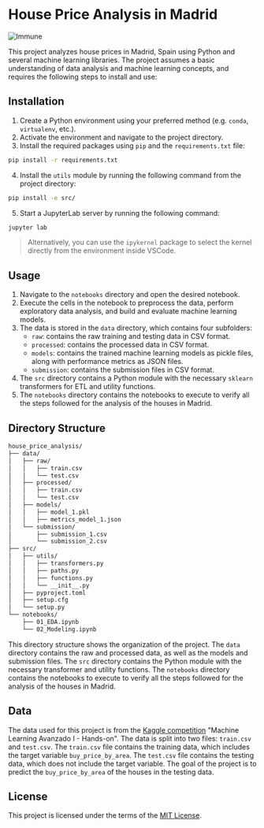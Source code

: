 # House Price Analysis in Madrid

![Immune](https://i.imgur.com/0TSSaqL.png)

This project analyzes house prices in Madrid, Spain using Python and several machine learning libraries. The project assumes a basic understanding of data analysis and machine learning concepts, and requires the following steps to install and use:

## Installation

1. Create a Python environment using your preferred method (e.g. `conda`, `virtualenv`, etc.).
2. Activate the environment and navigate to the project directory.
3. Install the required packages using `pip` and the `requirements.txt` file:

```bash
pip install -r requirements.txt
```

4. Install the `utils` module by running the following command from the project directory:

```bash
pip install -e src/
```

5. Start a JupyterLab server by running the following command:

```bash
jupyter lab
```

> Alternatively, you can use the `ipykernel` package to select the kernel directly from the environment inside VSCode.

## Usage

1. Navigate to the `notebooks` directory and open the desired notebook.
2. Execute the cells in the notebook to preprocess the data, perform exploratory data analysis, and build and evaluate machine learning models.
3. The data is stored in the `data` directory, which contains four subfolders:
   - `raw`: contains the raw training and testing data in CSV format.
   - `processed`: contains the processed data in CSV format.
   - `models`: contains the trained machine learning models as pickle files, along with performance metrics as JSON files.
   - `submission`: contains the submission files in CSV format.
4. The `src` directory contains a Python module with the necessary `sklearn` transformers for ETL and utility functions.
5. The `notebooks` directory contains the notebooks to execute to verify all the steps followed for the analysis of the houses in Madrid.

## Directory Structure

```bash
house_price_analysis/
├── data/
│   ├── raw/
│   │   ├── train.csv
│   │   └── test.csv
│   ├── processed/
│   │   ├── train.csv
│   │   └── test.csv
│   ├── models/
│   │   ├── model_1.pkl
│   │   ├── metrics_model_1.json
│   └── submission/
│       ├── submission_1.csv
│       └── submission_2.csv
├── src/
│   ├── utils/
│   │   ├── transformers.py
│   │   ├── paths.py
│   │   ├── functions.py
│   │   └── __init__.py
│   ├── pyproject.toml
│   ├── setup.cfg
│   └── setup.py
└── notebooks/
    ├── 01_EDA.ipynb
    └── 02_Modeling.ipynb
```

This directory structure shows the organization of the project. The `data` directory contains the raw and processed data, as well as the models and submission files. The `src` directory contains the Python module with the necessary transformer and utility functions. The `notebooks` directory contains the notebooks to execute to verify all the steps followed for the analysis of the houses in Madrid.

## Data

The data used for this project is from the [Kaggle competition](https://www.kaggle.com/t/da3ba34f8e864187b05a2363a87f1cfe) "Machine Learning Avanzado I - Hands-on". The data is split into two files: `train.csv` and `test.csv`. The `train.csv` file contains the training data, which includes the target variable `buy_price_by_area`. The `test.csv` file contains the testing data, which does not include the target variable. The goal of the project is to predict the `buy_price_by_area` of the houses in the testing data.

## License

This project is licensed under the terms of the [MIT License](https://mit-license.org/).
